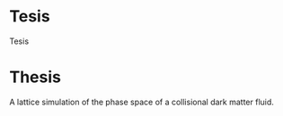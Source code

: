 # Tesis
Tesis

# Thesis
A lattice simulation of the phase space of a collisional dark matter fluid.
